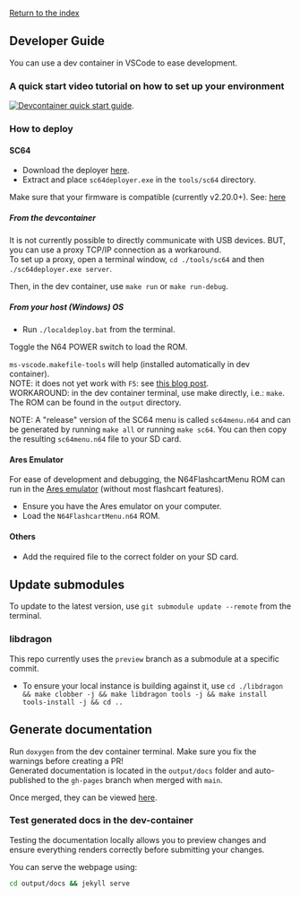 [Return to the index](./00_index.md)
## Developer Guide

You can use a dev container in VSCode to ease development.

### A quick start video tutorial on how to set up your environment
[![Devcontainer quick start guide](http://img.youtube.com/vi/h05ufOsRgZU/0.jpg)](http://www.youtube.com/watch?v=h05ufOsRgZU "Devcontainer quick start guide").


### How to deploy
#### SC64
* Download the deployer [here](https://github.com/Polprzewodnikowy/SummerCart64/releases/download/v2.20.0/sc64-deployer-windows-v2.20.0.zip).
* Extract and place `sc64deployer.exe` in the `tools/sc64` directory.

Make sure that your firmware is compatible (currently v2.20.0+).
See: [here](https://github.com/Polprzewodnikowy/SummerCart64/blob/v2.20.0/docs/00_quick_startup_guide.md#firmware-backupupdate)

##### From the devcontainer
It is not currently possible to directly communicate with USB devices. BUT, you can use a proxy TCP/IP connection as a workaround.  
To set up a proxy, open a terminal window, `cd ./tools/sc64` and then `./sc64deployer.exe server`.

Then, in the dev container, use `make run` or `make run-debug`.


##### From your host (Windows) OS

* Run `./localdeploy.bat` from the terminal.

Toggle the N64 POWER switch to load the ROM.

`ms-vscode.makefile-tools` will help (installed automatically in dev container).  
NOTE: it does not yet work with `F5`: see [this blog post](https://devblogs.microsoft.com/cppblog/now-announcing-makefile-support-in-visual-studio-code/).  
WORKAROUND: in the dev container terminal, use make directly, i.e.: `make`.  
The ROM can be found in the `output` directory.

NOTE: A "release" version of the SC64 menu is called `sc64menu.n64` and can be generated by running `make all` or running `make sc64`. You can then copy the resulting `sc64menu.n64` file to your SD card.

#### Ares Emulator
For ease of development and debugging, the N64FlashcartMenu ROM can run in the [Ares emulator](https://ares-emu.net/) (without most flashcart features).

* Ensure you have the Ares emulator on your computer.
* Load the `N64FlashcartMenu.n64` ROM.

#### Others
* Add the required file to the correct folder on your SD card.


## Update submodules
To update to the latest version, use `git submodule update --remote` from the terminal.

### libdragon
This repo currently uses the `preview` branch as a submodule at a specific commit.
* To ensure your local instance is building against it, use `cd ./libdragon && make clobber -j && make libdragon tools -j && make install tools-install -j && cd ..`

## Generate documentation
Run `doxygen` from the dev container terminal. Make sure you fix the warnings before creating a PR!  
Generated documentation is located in the `output/docs` folder and auto-published to the `gh-pages` branch when merged with `main`.

Once merged, they can be viewed [here](https://polprzewodnikowy.github.io/N64FlashcartMenu/).

### Test generated docs in the dev-container
Testing the documentation locally allows you to preview changes and ensure everything renders correctly before submitting your changes.

You can serve the webpage using:
```bash
cd output/docs && jekyll serve
```

